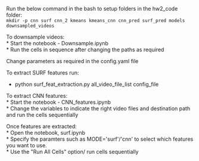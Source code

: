 Run the below command in the bash to setup folders in the hw2_code folder: <br>
    ` mkdir -p cnn surf cnn_2 kmeans kmeans_cnn cnn_pred surf_pred models downsampled_videos `
<br>

To downsample videos:<br>
    * Start the notebook - Downsample.ipynb <br>
    * Run the cells in sequence after changing the paths as required <br>
   
Change parameters as required in the config.yaml file <br>

To extract SURF features run: <br>
* python surf_feat_extraction.py all_video_file_list config_file
    
To extract CNN features: <br>
    * Start the notebook - CNN_features.ipynb <br>
    * Change the variables to indicate the right video files and destination path and run the cells sequentially <br>
    
Once features are extracted: <br>
    * Open the notebook, surf.ipynb <br>
    * Specify the paramters such as MODE='surf'/'cnn' to select which features you want to use. <br>
    * Use the "Run All Cells" option/ run cells sequentially

